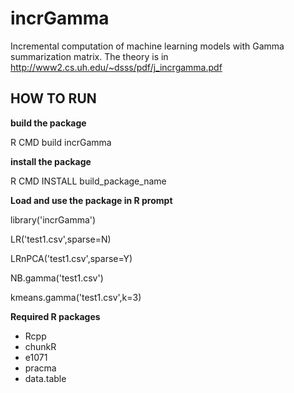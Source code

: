 # incrGamma
Incremental computation of machine learning models with Gamma summarization  matrix. The theory is in http://www2.cs.uh.edu/~dsss/pdf/j_incrgamma.pdf

## HOW TO RUN ##
**build the package**

R CMD build incrGamma

**install the package**

R CMD INSTALL build_package_name

**Load and use the package in R prompt**

library('incrGamma')

LR('test1.csv',sparse=N)

LRnPCA('test1.csv',sparse=Y)

NB.gamma('test1.csv')

kmeans.gamma('test1.csv',k=3)

**Required R packages**
 - Rcpp
 - chunkR
 - e1071
 - pracma
 - data.table
